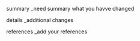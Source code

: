 summary
_need summary what you havve changed

details
_additional changes

references
_add your references
